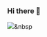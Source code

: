 ### Hi there 👋



 <img src="https://img.shields.io/badge/Python-3766AB?style=flat-square&logo=Python&logoColor=white"/></a>&nbsp 
 


